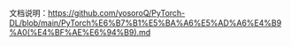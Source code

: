 文档说明：https://github.com/yosoroQ/PyTorch-DL/blob/main/PyTorch%E6%B7%B1%E5%BA%A6%E5%AD%A6%E4%B9%A0(%E4%BF%AE%E6%94%B9).md
